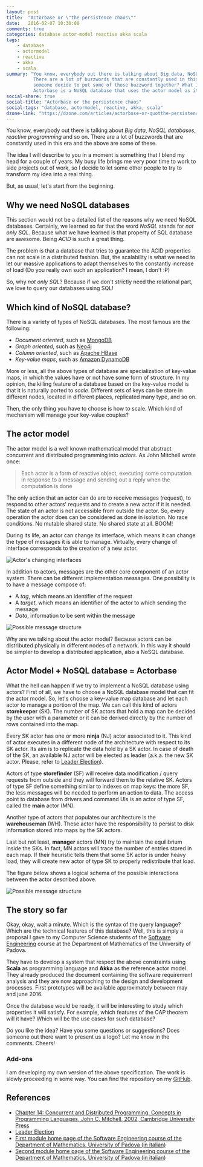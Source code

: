 ```yaml
---
layout: post
title:  "Actorbase or \"the persistence chaos\""
date:   2016-02-07 10:30:00
comments: true
categories: database actor-model reactive akka scala
tags:
    - database
    - actormodel
    - reactive
    - akka
    - scala
summary: "You know, everybody out there is talking about Big data, NoSQL databases, reactive programming and so on. 
          There are a lot of buzzwords that are constantly used in this era and the above are some of these. What if 
          someone decide to put some of those buzzword together? What if we couple NoSQL databases and the actor model?
          Actorbase is a NoSQL database that uses the actor model as its internal reference model."
social-share: true
social-title: "Actorbase or the persistence chaos"
social-tags: "database, actormodel, reactive, akka, scala"
dzone-link: "https://dzone.com/articles/actorbase-or-quotthe-persistence-chaosquot"  
---
```

You know, everybody out there is talking about *Big data*, *NoSQL databases*, *reactive programming* and so on. There
are a lot of buzzwords that are constantly used in this era and the above are some of these.

The idea I will describe to you in a moment is something that I blend my head for a couple of years. My busy life brings
me very poor time to work to side projects out of work, so I decide to let some other people to try to transform my idea
into a real thing.

But, as usual, let's start from the beginning.

## Why we need NoSQL databases

This section would not be a detailed list of the reasons why we need NoSQL databases. Certainly, we learned so far that the
word *NoSQL* stands for *not only SQL*. Because what we have learned is that property of SQL database are awesome. Being
*ACID* is such a great thing.

The problem is that a database that tries to guarantee the ACID properties can not scale in a distributed fashion. But, 
the scalability is what we need to let our massive applications to adapt themselves to the constantly increase of load
(Do you really own such an application? I mean, I don't :P)

So, why *not only SQL*? Because if we don't strictly need the relational part, we love to query our databases using SQL!

## Which kind of NoSQL database?

There is a variety of types of NoSQL databases. The most famous are the following:
 
 * *Document oriented*, such as [MongoDB](https://www.mongodb.org/)
 * *Graph oriented*, such as [Neo4j](http://neo4j.com/)
 * *Column oriented*, such as [Apache HBase](https://hbase.apache.org/)
 * *Key-value maps*, such as [Amazon DynamoDB](http://docs.aws.amazon.com/amazondynamodb/latest/developerguide/Introduction.html)
 
More or less, all the above types of database are specialization of key-value maps, in which the values have or not have
some form of structure. In my opinion, the killing feature of a database based on the key-value model is that it is 
naturally ported to *scale*. Different sets of keys can be store in different nodes, located in different places, 
replicated many type, and so on.

Then, the only thing you have to choose is how to scale. Which kind of mechanism will manage your key-value couples?

## The actor model

The actor model is a well known mathematical model that abstract concurrent and distributed programming into *actors*. As
John Mitchell wrote once:

> Each actor is a form of reactive object, executing some computation in response to a message and sending out a reply 
  when the computation is done
  
The only action that an actor can do are to receive messages (request), to respond to other actors' requests and to
create a new actor if it is needed. The state of an actor is not accessible from outside the actor. So, every operation
the actor does can be considered as done in isolation. No race conditions. No mutable shared state. No shared state at 
all. BOOM!

During its life, an actor can change its interface, which means it can change the type of messages it is able to 
manage. Virtually, every change of interface corresponds to the creation of a new actor.

![Actor's changing interfaces](http://rcardin.github.io/assets/2016-03-05/actors.png)
  
In addition to actors, messages are the other core component of an actor system. There can be different implementation 
messages. One possibility is to have a message compose of:

 * A *tag*, which means an identifier of the request
 * A *target*, which means an identifier of the actor to which sending the message
 * *Data*, information to be sent within the message
 
![Possible message structure](http://rcardin.github.io/assets/2016-03-05/actor_message.png)
 
Why are we talking about the actor model? Because actors can be distributed physically in different nodes of a network.
In this way it should be simpler to develop a distributed application, also a NoSQL database.

## Actor Model + NoSQL database = Actorbase

What the hell can happen if we try to implement a NoSQL database using actors? First of all, we have to choose a NoSQL 
database model that can fit the actor model. So, let's choose a key-value map database and let each actor to manage a 
portion of the map. We can call this kind of actors **storekeeper** (SK). The number of SK actors that hold a map can 
be decided by the user with a parameter or it can be derived directly by the number of rows contained into the map.

Every SK actor has one or more **ninja** (NJ) actor associated to it. This kind of actor executes in a different node 
of the architecture with respect to its SK actor. Its aim is to replicate the data hold by a SK actor. In case of death 
of the SK, an available NJ actor will be elected as leader (a.k.a. the new SK actor. 
Please, refer to [Leader Election](https://en.wikipedia.org/wiki/Leader_election)). 
  
Actors of type **storefinder** (SF) will receive data modification / query requests from outside and they will forward 
them to the relative SK. Actors of type SF define something similar to indexes on map keys: the more SF, the less 
messages will be needed to perform an action to data. The access point to database from drivers and command UIs is an
actor of type SF, called the **main** actor (MN). 
 
Another type of actors that populates our architecture is the **warehouseman** (WH). These actor have the responsibility
to persist to disk information stored into maps by the SK actors.

Last but not least, **manager** actors (MN) try to maintain the equilibrium inside the SKs. In fact, MN actors will 
trace the number of entries stored in each map. If their heuristic tells them that some SK actor is under heavy load, 
they will create new actor of type SK to properly redistribute that load.
  
The figure below shows a logical schema of the possible interactions between the actor described above. 
 
![Possible message structure](http://rcardin.github.io/assets/2016-03-05/ACTORBASE.png)

## The story so far
Okay, okay, wait a minute. Which is the syntax of the query language? Which are the technical features of this database?
Well, this is simply a proposal I gave to my Computer Science students of the 
[Software Engineering](http://www.math.unipd.it/~tullio/IS-1/2015/Progetto/C1.pdf) course at the Department of 
Mathematics of the University of Padova.
 
They have to develop a system that respect the above constraints using **Scala** as programming language and **Akka** as the
reference actor model. They already produced the document containing the software requirement analysis and they are now
approaching to the design and development processes. First prototypes will be available approximately between may and 
june 2016.

Once the database would be ready, it will be interesting to study which properties it will satisfy. For example, which
features of the CAP theorem will it have? Which will be the use cases for such database? 

Do you like the idea? Have you some questions or suggestions? Does someone out there want to present us a logo? 
Let me know in the comments. Cheers!  

### Add-ons
I am developing my own version of the above specification. The work is slowly proceeding in some way. You can find the repository on my [GitHub](https://github.com/rcardin/actorbase).
  
## References
- [Chapter 14: Concurrent and Distributed Programming. Concepts in Programming Languages, John C. Mitchell, 2002, Cambridge University Press](http://www.amazon.com/Concepts-Programming-Languages-John-Mitchell/dp/0521780985)
- [Leader Election](https://en.wikipedia.org/wiki/Leader_election)
- [First module home page of the Software Engineering course of the Department of Mathematics, University of Padova (in italian)](http://www.math.unipd.it/~tullio/IS-1/2015/)
- [Second module home page of the Software Engineering course of the Department of Mathematics, University of Padova (in italian)](http://www.math.unipd.it/~rcardin/sweb.html)